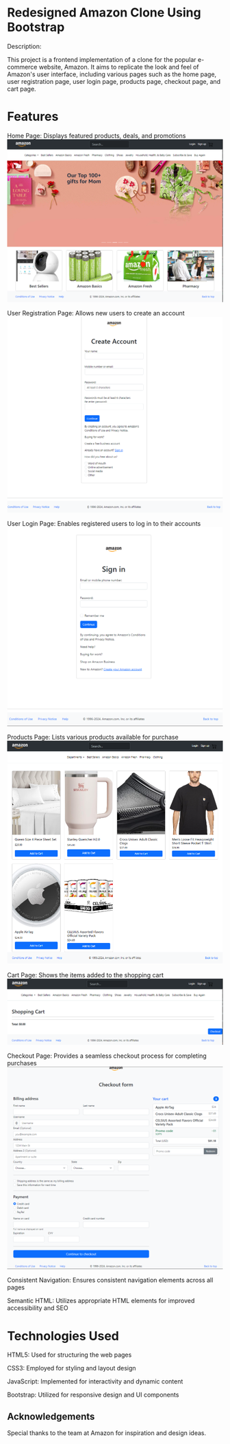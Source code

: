 # Redesigned Amazon Clone Using Bootstrap

Description:

This project is a frontend implementation of a clone for the popular e-commerce website, Amazon. It aims to replicate the look and feel of Amazon's user interface, including various pages such as the home page, user registration page, user login page, products page, checkout page, and cart page.

# Features

Home Page: Displays featured products, deals, and promotions
![Index](https://github.com/moalam7/Frontend_Amazon_Clone/blob/main/images/indexhtml.PNG)

User Registration Page: Allows new users to create an account
![SignUp Page](https://github.com/moalam7/Frontend_Amazon_Clone/blob/main/images/signuphtml.PNG)

User Login Page: Enables registered users to log in to their accounts
![SignIn Page](https://github.com/moalam7/Frontend_Amazon_Clone/blob/main/images/signinhtml.PNG)

Products Page: Lists various products available for purchase
![Products Page](https://github.com/moalam7/Frontend_Amazon_Clone/blob/main/images/productshtml.PNG)

Cart Page: Shows the items added to the shopping cart
![Cart Page](https://github.com/moalam7/Frontend_Amazon_Clone/blob/main/images/carthtml.PNG)

Checkout Page: Provides a seamless checkout process for completing purchases
![Checkout Page](https://github.com/moalam7/Frontend_Amazon_Clone/blob/main/images/checkouthtml.PNG)

Consistent Navigation: Ensures consistent navigation elements across all pages

Semantic HTML: Utilizes appropriate HTML elements for improved accessibility and SEO

# Technologies Used

HTML5: Used for structuring the web pages

CSS3: Employed for styling and layout design

JavaScript: Implemented for interactivity and dynamic content

Bootstrap: Utilized for responsive design and UI components

## Acknowledgements

Special thanks to the team at Amazon for inspiration and design ideas.
